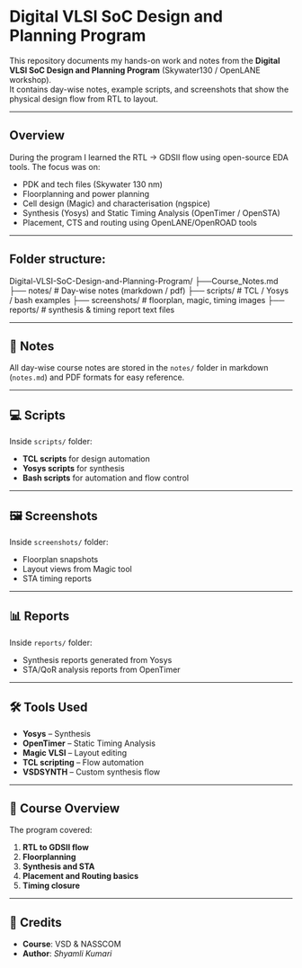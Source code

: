 # Digital VLSI SoC Design and Planning Program

This repository documents my hands-on work and notes from the **Digital VLSI SoC Design and Planning Program** (Skywater130 / OpenLANE workshop).  
It contains day-wise notes, example scripts, and screenshots that show the physical design flow from RTL to layout.

---

## Overview
During the program I learned the RTL → GDSII flow using open-source EDA tools. The focus was on:
- PDK and tech files (Skywater 130 nm)
- Floorplanning and power planning
- Cell design (Magic) and characterisation (ngspice)
- Synthesis (Yosys) and Static Timing Analysis (OpenTimer / OpenSTA)
- Placement, CTS and routing using OpenLANE/OpenROAD tools

---

## Folder structure:
Digital-VLSI-SoC-Design-and-Planning-Program/
├──Course_Notes.md
├── notes/ # Day-wise notes (markdown / pdf)
├── scripts/ # TCL / Yosys / bash examples
├── screenshots/ # floorplan, magic, timing images
├── reports/ # synthesis & timing report text files


---

## 📝 Notes

All day-wise course notes are stored in the `notes/` folder in markdown (`notes.md`) and PDF formats for easy reference.

---

## 💻 Scripts

Inside `scripts/` folder:
- **TCL scripts** for design automation
- **Yosys scripts** for synthesis
- **Bash scripts** for automation and flow control

---

## 🖼 Screenshots

Inside `screenshots/` folder:
- Floorplan snapshots
- Layout views from Magic tool
- STA timing reports

---

## 📊 Reports

Inside `reports/` folder:
- Synthesis reports generated from Yosys
- STA/QoR analysis reports from OpenTimer

---



## 🛠 Tools Used
- **Yosys** – Synthesis
- **OpenTimer** – Static Timing Analysis
- **Magic VLSI** – Layout editing
- **TCL scripting** – Flow automation
- **VSDSYNTH** – Custom synthesis flow

---

## 📅 Course Overview
The program covered:
1. **RTL to GDSII flow**
2. **Floorplanning**
3. **Synthesis and STA**
4. **Placement and Routing basics**
5. **Timing closure**

---

## 🤝 Credits
- **Course**: VSD & NASSCOM
- **Author**: *Shyamli Kumari*
